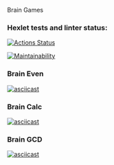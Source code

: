 Brain Games

### Hexlet tests and linter status:
[![Actions Status](https://github.com/yurylavrukhin/frontend-project-44/workflows/hexlet-check/badge.svg)](https://github.com/yurylavrukhin/frontend-project-44/actions)

[![Maintainability](https://api.codeclimate.com/v1/badges/a05517c610b93e23c65b/maintainability)](https://codeclimate.com/github/yurylavrukhin/frontend-project-44/maintainability)

### Brain Even

[![asciicast](https://asciinema.org/a/loM4t0Y4egGjQxu26NrfvI7YW.svg)](https://asciinema.org/a/loM4t0Y4egGjQxu26NrfvI7YW)

### Brain Calc

[![asciicast](https://asciinema.org/a/WOg4KDwsu3IFEaGL4BNUikfSV.svg)](https://asciinema.org/a/WOg4KDwsu3IFEaGL4BNUikfSV)

### Brain GCD

[![asciicast](https://asciinema.org/a/AlQXfY7dG7QrhOyFUZOKiMfbj.svg)](https://asciinema.org/a/AlQXfY7dG7QrhOyFUZOKiMfbj)
